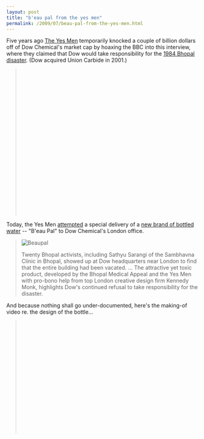 ```yaml
---
layout: post
title: "b'eau pal from the yes men"
permalink: /2009/07/beau-pal-from-the-yes-men.html
---
```


<p>Five years ago <a href="http://www.theyesmen.org">The Yes Men</a> temporarily knocked a couple of billion dollars off of Dow Chemical's market cap by hoaxing the BBC into this interview, where they claimed that Dow would take responsibility for the <a href="http://en.wikipedia.org/wiki/Bhopal_disaster">1984 Bhopal disaster</a>.  (Dow acquired Union Carbide in 2001.)</p>

<blockquote><p>
<object width="480" height="385"><param name="movie" value="http://www.youtube.com/v/SlUQ2sUti8o&hl=en&fs=1&"></param><param name="allowFullScreen" value="true"></param><param name="allowscriptaccess" value="always"></param><embed src="https://www.youtube.com/v/SlUQ2sUti8o&hl=en&fs=1&" type="application/x-shockwave-flash" allowscriptaccess="always" allowfullscreen="true" width="480" height="385"></embed></object>
</p>

<p></blockquote></p>

<p>Today, the Yes Men <a href="http://www.theyesmen.org/blog/dow-runs-scared-from-water">attempted</a> a special delivery of a <a href="http://www.bhopalwater.com/">new brand of bottled water</a> -- "B'eau Pal" to Dow Chemical's London office.  </p>

<blockquote>
  <p><img class="at-xid-6a00d8341c4f5f53ef011571fef502970b" alt="Beaupal" src="https://sippey.typepad.com/.a/6a00d8341c4f5f53ef011571fef502970b-500wi"  /></p>

  <p>Twenty Bhopal activists, including Sathyu Sarangi of the Sambhavna Clinic in Bhopal, showed up at Dow headquarters near London to find that the entire building had been vacated. ...  The attractive yet toxic product, developed by the Bhopal Medical Appeal and the Yes Men with pro-bono help from top London creative design firm Kennedy Monk, highlights Dow's continued refusal to take responsibility for the disaster.</p>
</blockquote>

<p>And because nothing shall go under-documented, here's the making-of video re. the design of the bottle...</p>

<blockquote><p>
<object width="480" height="295"><param name="movie" value="http://www.youtube.com/v/LFZr3TaEszk&hl=en&fs=1&"></param><param name="allowFullScreen" value="true"></param><param name="allowscriptaccess" value="always"></param><embed src="https://www.youtube.com/v/LFZr3TaEszk&hl=en&fs=1&" type="application/x-shockwave-flash" allowscriptaccess="always" allowfullscreen="true" width="480" height="295"></embed></object></p></blockquote>



